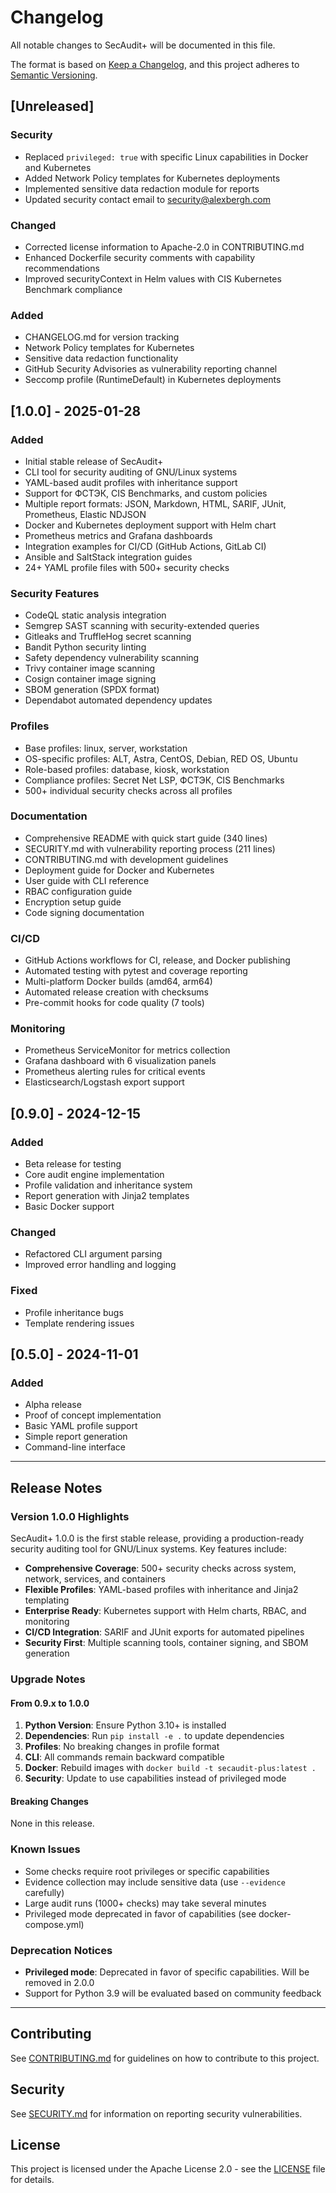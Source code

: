 # Changelog

All notable changes to SecAudit+ will be documented in this file.

The format is based on [Keep a Changelog](https://keepachangelog.com/en/1.0.0/),
and this project adheres to [Semantic Versioning](https://semver.org/spec/v2.0.0.html).

## [Unreleased]

### Security
- Replaced `privileged: true` with specific Linux capabilities in Docker and Kubernetes
- Added Network Policy templates for Kubernetes deployments
- Implemented sensitive data redaction module for reports
- Updated security contact email to security@alexbergh.com

### Changed
- Corrected license information to Apache-2.0 in CONTRIBUTING.md
- Enhanced Dockerfile security comments with capability recommendations
- Improved securityContext in Helm values with CIS Kubernetes Benchmark compliance

### Added
- CHANGELOG.md for version tracking
- Network Policy templates for Kubernetes
- Sensitive data redaction functionality
- GitHub Security Advisories as vulnerability reporting channel
- Seccomp profile (RuntimeDefault) in Kubernetes deployments

## [1.0.0] - 2025-01-28

### Added
- Initial stable release of SecAudit+
- CLI tool for security auditing of GNU/Linux systems
- YAML-based audit profiles with inheritance support
- Support for ФСТЭК, CIS Benchmarks, and custom policies
- Multiple report formats: JSON, Markdown, HTML, SARIF, JUnit, Prometheus, Elastic NDJSON
- Docker and Kubernetes deployment support with Helm chart
- Prometheus metrics and Grafana dashboards
- Integration examples for CI/CD (GitHub Actions, GitLab CI)
- Ansible and SaltStack integration guides
- 24+ YAML profile files with 500+ security checks

### Security Features
- CodeQL static analysis integration
- Semgrep SAST scanning with security-extended queries
- Gitleaks and TruffleHog secret scanning
- Bandit Python security linting
- Safety dependency vulnerability scanning
- Trivy container image scanning
- Cosign container image signing
- SBOM generation (SPDX format)
- Dependabot automated dependency updates

### Profiles
- Base profiles: linux, server, workstation
- OS-specific profiles: ALT, Astra, CentOS, Debian, RED OS, Ubuntu
- Role-based profiles: database, kiosk, workstation
- Compliance profiles: Secret Net LSP, ФСТЭК, CIS Benchmarks
- 500+ individual security checks across all profiles

### Documentation
- Comprehensive README with quick start guide (340 lines)
- SECURITY.md with vulnerability reporting process (211 lines)
- CONTRIBUTING.md with development guidelines
- Deployment guide for Docker and Kubernetes
- User guide with CLI reference
- RBAC configuration guide
- Encryption setup guide
- Code signing documentation

### CI/CD
- GitHub Actions workflows for CI, release, and Docker publishing
- Automated testing with pytest and coverage reporting
- Multi-platform Docker builds (amd64, arm64)
- Automated release creation with checksums
- Pre-commit hooks for code quality (7 tools)

### Monitoring
- Prometheus ServiceMonitor for metrics collection
- Grafana dashboard with 6 visualization panels
- Prometheus alerting rules for critical events
- Elasticsearch/Logstash export support

## [0.9.0] - 2024-12-15

### Added
- Beta release for testing
- Core audit engine implementation
- Profile validation and inheritance system
- Report generation with Jinja2 templates
- Basic Docker support

### Changed
- Refactored CLI argument parsing
- Improved error handling and logging

### Fixed
- Profile inheritance bugs
- Template rendering issues

## [0.5.0] - 2024-11-01

### Added
- Alpha release
- Proof of concept implementation
- Basic YAML profile support
- Simple report generation
- Command-line interface

---

## Release Notes

### Version 1.0.0 Highlights

SecAudit+ 1.0.0 is the first stable release, providing a production-ready security auditing tool for GNU/Linux systems. Key features include:

- **Comprehensive Coverage**: 500+ security checks across system, network, services, and containers
- **Flexible Profiles**: YAML-based profiles with inheritance and Jinja2 templating
- **Enterprise Ready**: Kubernetes support with Helm charts, RBAC, and monitoring
- **CI/CD Integration**: SARIF and JUnit exports for automated pipelines
- **Security First**: Multiple scanning tools, container signing, and SBOM generation

### Upgrade Notes

#### From 0.9.x to 1.0.0

1. **Python Version**: Ensure Python 3.10+ is installed
2. **Dependencies**: Run `pip install -e .` to update dependencies
3. **Profiles**: No breaking changes in profile format
4. **CLI**: All commands remain backward compatible
5. **Docker**: Rebuild images with `docker build -t secaudit-plus:latest .`
6. **Security**: Update to use capabilities instead of privileged mode

#### Breaking Changes

None in this release.

### Known Issues

- Some checks require root privileges or specific capabilities
- Evidence collection may include sensitive data (use `--evidence` carefully)
- Large audit runs (1000+ checks) may take several minutes
- Privileged mode deprecated in favor of capabilities (see docker-compose.yml)

### Deprecation Notices

- **Privileged mode**: Deprecated in favor of specific capabilities. Will be removed in 2.0.0
- Support for Python 3.9 will be evaluated based on community feedback

---

## Contributing

See [CONTRIBUTING.md](CONTRIBUTING.md) for guidelines on how to contribute to this project.

## Security

See [SECURITY.md](SECURITY.md) for information on reporting security vulnerabilities.

## License

This project is licensed under the Apache License 2.0 - see the [LICENSE](LICENSE) file for details.